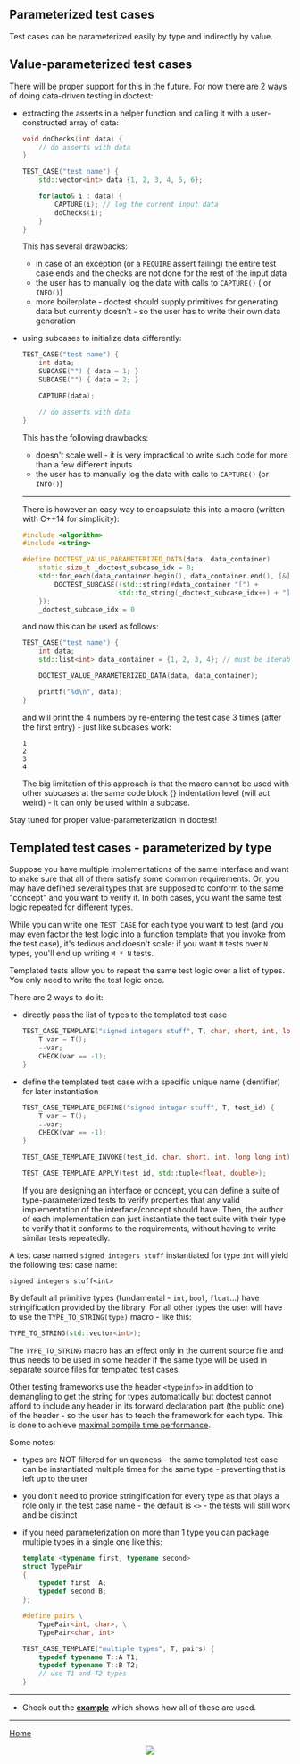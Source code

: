 ## Parameterized test cases

Test cases can be parameterized easily by type and indirectly by value.

## Value-parameterized test cases

There will be proper support for this in the future. For now there are 2 ways of doing data-driven testing in doctest:

- extracting the asserts in a helper function and calling it with a user-constructed array of data:

    ```c++
    void doChecks(int data) {
        // do asserts with data
    }

    TEST_CASE("test name") {
        std::vector<int> data {1, 2, 3, 4, 5, 6};

        for(auto& i : data) {
            CAPTURE(i); // log the current input data
            doChecks(i);
        }
    }
    ```

    This has several drawbacks:
    - in case of an exception (or a ```REQUIRE``` assert failing) the entire test case ends and the checks are not done for the rest of the input data
    - the user has to manually log the data with calls to ```CAPTURE()``` ( or ```INFO()```)
    - more boilerplate - doctest should supply primitives for generating data but currently doesn't - so the user has to write their own data generation

- using subcases to initialize data differently:

    ```c++
    TEST_CASE("test name") {
        int data;
        SUBCASE("") { data = 1; }
        SUBCASE("") { data = 2; }

        CAPTURE(data);

        // do asserts with data
    }
    ```

    This has the following drawbacks:
    - doesn't scale well - it is very impractical to write such code for more than a few different inputs
    - the user has to manually log the data with calls to ```CAPTURE()``` (or ```INFO()```)

    --------------------------------

    There is however an easy way to encapsulate this into a macro (written with C++14 for simplicity):

    ```c++
    #include <algorithm>
    #include <string>

    #define DOCTEST_VALUE_PARAMETERIZED_DATA(data, data_container)                                  \
        static size_t _doctest_subcase_idx = 0;                                                     \
        std::for_each(data_container.begin(), data_container.end(), [&](const auto& in) {           \
            DOCTEST_SUBCASE((std::string(#data_container "[") +                                     \
                            std::to_string(_doctest_subcase_idx++) + "]").c_str()) { data = in; }  \
        });                                                                                         \
        _doctest_subcase_idx = 0
    ```

    and now this can be used as follows:

    ```c++
    TEST_CASE("test name") {
        int data;
        std::list<int> data_container = {1, 2, 3, 4}; // must be iterable - std::vector<> would work as well

        DOCTEST_VALUE_PARAMETERIZED_DATA(data, data_container);

        printf("%d\n", data);
    }
    ```

    and will print the 4 numbers by re-entering the test case 3 times (after the first entry) - just like subcases work:

    ```
    1
    2
    3
    4
    ```

    The big limitation of this approach is that the macro cannot be used with other subcases at the same code block {} indentation level (will act weird) - it can only be used within a subcase.

Stay tuned for proper value-parameterization in doctest!

## Templated test cases - parameterized by type

Suppose you have multiple implementations of the same interface and want to make sure that all of them satisfy some common requirements. Or, you may have defined several types that are supposed to conform to the same "concept" and you want to verify it. In both cases, you want the same test logic repeated for different types.

While you can write one ```TEST_CASE``` for each type you want to test (and you may even factor the test logic into a function template that you invoke from the test case), it's tedious and doesn't scale: if you want ```M``` tests over ```N``` types, you'll end up writing ```M * N``` tests.

Templated tests allow you to repeat the same test logic over a list of types. You only need to write the test logic once.

There are 2 ways to do it:

- directly pass the list of types to the templated test case

    ```c++
    TEST_CASE_TEMPLATE("signed integers stuff", T, char, short, int, long long int) {
        T var = T();
        --var;
        CHECK(var == -1);
    }
    ```

- define the templated test case with a specific unique name (identifier) for later instantiation

    ```c++
    TEST_CASE_TEMPLATE_DEFINE("signed integer stuff", T, test_id) {
        T var = T();
        --var;
        CHECK(var == -1);
    }

    TEST_CASE_TEMPLATE_INVOKE(test_id, char, short, int, long long int);

    TEST_CASE_TEMPLATE_APPLY(test_id, std::tuple<float, double>);
    ```
    If you are designing an interface or concept, you can define a suite of type-parameterized tests to verify properties that any valid implementation of the interface/concept should have. Then, the author of each implementation can just instantiate the test suite with their type to verify that it conforms to the requirements, without having to write similar tests repeatedly.


A test case named ```signed integers stuff``` instantiated for type ```int``` will yield the following test case name:

```
signed integers stuff<int>
```

By default all primitive types (fundamental - ```int```, ```bool```, ```float```...) have stringification provided by the library. For all other types the user will have to use the ```TYPE_TO_STRING(type)``` macro - like this:

```c++
TYPE_TO_STRING(std::vector<int>);
```

The ```TYPE_TO_STRING``` macro has an effect only in the current source file and thus needs to be used in some header if the same type will be used in separate source files for templated test cases.

Other testing frameworks use the header ```<typeinfo>``` in addition to demangling to get the string for types automatically but doctest cannot afford to include any header in its forward declaration part (the public one) of the header - so the user has to teach the framework for each type. This is done to achieve [maximal compile time performance](benchmarks.md).

Some notes:

- types are NOT filtered for uniqueness - the same templated test case can be instantiated multiple times for the same type - preventing that is left up to the user
- you don't need to provide stringification for every type as that plays a role only in the test case name - the default is ```<>``` - the tests will still work and be distinct
- if you need parameterization on more than 1 type you can package multiple types in a single one like this:

    ```c++
    template <typename first, typename second>
    struct TypePair
    {
        typedef first  A;
        typedef second B;
    };

    #define pairs \
        TypePair<int, char>, \
        TypePair<char, int>

    TEST_CASE_TEMPLATE("multiple types", T, pairs) {
        typedef typename T::A T1;
        typedef typename T::B T2;
        // use T1 and T2 types
    }
    ```

------

- Check out the [**example**](../../examples/all_features/templated_test_cases.cpp) which shows how all of these are used.

---

[Home](readme.md#reference)

<p align="center"><img src="../../scripts/data/logo/icon_2.svg"></p>
